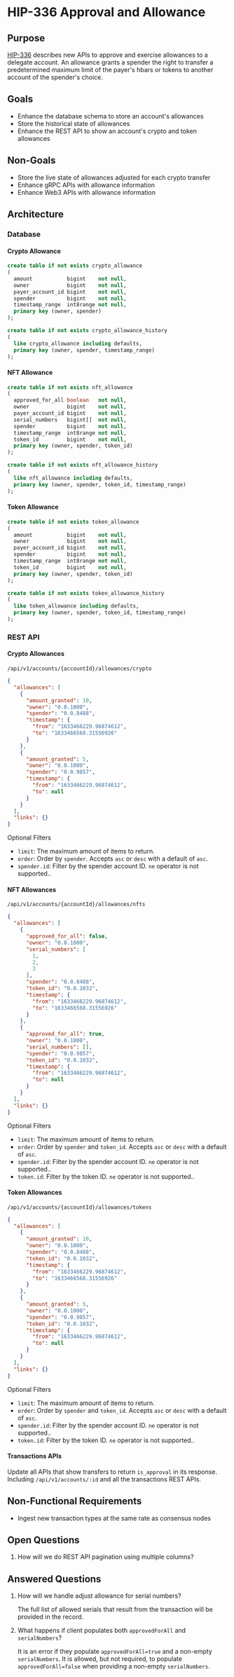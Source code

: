 # HIP-336 Approval and Allowance

## Purpose

[HIP-336](https://hips.hedera.com/hip/hip-336) describes new APIs to approve and exercise allowances to a delegate
account. An allowance grants a spender the right to transfer a predetermined maximum limit of the payer's hbars or
tokens to another account of the spender's choice.

## Goals

* Enhance the database schema to store an account's allowances
* Store the historical state of allowances
* Enhance the REST API to show an account's crypto and token allowances

## Non-Goals

* Store the live state of allowances adjusted for each crypto transfer
* Enhance gRPC APIs with allowance information
* Enhance Web3 APIs with allowance information

## Architecture

### Database

#### Crypto Allowance

```sql
create table if not exists crypto_allowance
(
  amount           bigint    not null,
  owner            bigint    not null,
  payer_account_id bigint    not null,
  spender          bigint    not null,
  timestamp_range  int8range not null,
  primary key (owner, spender)
);
```

```sql
create table if not exists crypto_allowance_history
(
  like crypto_allowance including defaults,
  primary key (owner, spender, timestamp_range)
);
```

#### NFT Allowance

```sql
create table if not exists nft_allowance
(
  approved_for_all boolean   not null,
  owner            bigint    not null,
  payer_account_id bigint    not null,
  serial_numbers   bigint[]  not null,
  spender          bigint    not null,
  timestamp_range  int8range not null,
  token_id         bigint    not null,
  primary key (owner, spender, token_id)
);
```

```sql
create table if not exists nft_allowance_history
(
  like nft_allowance including defaults,
  primary key (owner, spender, token_id, timestamp_range)
);
```

#### Token Allowance

```sql
create table if not exists token_allowance
(
  amount           bigint    not null,
  owner            bigint    not null,
  payer_account_id bigint    not null,
  spender          bigint    not null,
  timestamp_range  int8range not null,
  token_id         bigint    not null,
  primary key (owner, spender, token_id)
);
```

```sql
create table if not exists token_allowance_history
(
  like token_allowance including defaults,
  primary key (owner, spender, token_id, timestamp_range)
);
```

### REST API

#### Crypto Allowances

`/api/v1/accounts/{accountId}/allowances/crypto`

```json
{
  "allowances": [
    {
      "amount_granted": 10,
      "owner": "0.0.1000",
      "spender": "0.0.8488",
      "timestamp": {
        "from": "1633466229.96874612",
        "to": "1633466568.31556926"
      }
    },
    {
      "amount_granted": 5,
      "owner": "0.0.1000",
      "spender": "0.0.9857",
      "timestamp": {
        "from": "1633466229.96874612",
        "to": null
      }
    }
  ],
  "links": {}
}
```

Optional Filters

* `limit`: The maximum amount of items to return.
* `order`: Order by `spender`. Accepts `asc` or `desc` with a default of `asc`.
* `spender.id`: Filter by the spender account ID. `ne` operator is not supported..

#### NFT Allowances

`/api/v1/accounts/{accountId}/allowances/nfts`

```json
{
  "allowances": [
    {
      "approved_for_all": false,
      "owner": "0.0.1000",
      "serial_numbers": [
        1,
        2,
        3
      ],
      "spender": "0.0.8488",
      "token_id": "0.0.1032",
      "timestamp": {
        "from": "1633466229.96874612",
        "to": "1633466568.31556926"
      }
    },
    {
      "approved_for_all": true,
      "owner": "0.0.1000",
      "serial_numbers": [],
      "spender": "0.0.9857",
      "token_id": "0.0.1032",
      "timestamp": {
        "from": "1633466229.96874612",
        "to": null
      }
    }
  ],
  "links": {}
}
```

Optional Filters

* `limit`: The maximum amount of items to return.
* `order`: Order by `spender` and `token_id`. Accepts `asc` or `desc` with a default of `asc`.
* `spender.id`: Filter by the spender account ID. `ne` operator is not supported..
* `token.id`: Filter by the token ID. `ne` operator is not supported..

#### Token Allowances

`/api/v1/accounts/{accountId}/allowances/tokens`

```json
{
  "allowances": [
    {
      "amount_granted": 10,
      "owner": "0.0.1000",
      "spender": "0.0.8488",
      "token_id": "0.0.1032",
      "timestamp": {
        "from": "1633466229.96874612",
        "to": "1633466568.31556926"
      }
    },
    {
      "amount_granted": 5,
      "owner": "0.0.1000",
      "spender": "0.0.9857",
      "token_id": "0.0.1032",
      "timestamp": {
        "from": "1633466229.96874612",
        "to": null
      }
    }
  ],
  "links": {}
}
```

Optional Filters

* `limit`: The maximum amount of items to return.
* `order`: Order by `spender` and `token_id`. Accepts `asc` or `desc` with a default of `asc`.
* `spender.id`: Filter by the spender account ID. `ne` operator is not supported..
* `token.id`: Filter by the token ID. `ne` operator is not supported..

#### Transactions APIs

Update all APIs that show transfers to return `is_approval` in its response. Including `/api/v1/accounts/:id` and all
the transactions REST APIs.

## Non-Functional Requirements

* Ingest new transaction types at the same rate as consensus nodes

## Open Questions

1) How will we do REST API pagination using multiple columns?

## Answered Questions

1) How will we handle adjust allowance for serial numbers?

   The full list of allowed serials that result from the transaction will be provided in the record.

2) What happens if client populates both `approvedForAll` and `serialNumbers`?

   It is an error if they populate `approvedForAll=true` and a non-empty `serialNumbers`. It is allowed, but not
   required, to populate `approvedForAll=false` when providing a non-empty `serialNumbers`.
